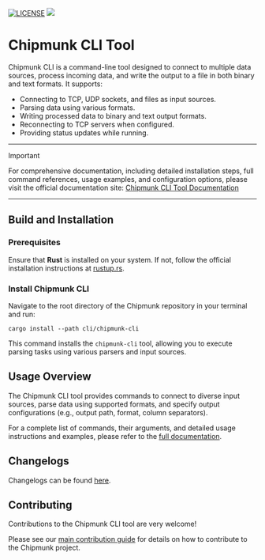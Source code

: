 [![LICENSE](https://img.shields.io/badge/License-Apache_2.0-blue.svg)](LICENSE.txt)
[![](https://github.com/esrlabs/chipmunk/actions/workflows/lint_master.yml/badge.svg)](https://github.com/esrlabs/chipmunk/actions/workflows/lint_master.yml)

# Chipmunk CLI Tool

Chipmunk CLI is a command-line tool designed to connect to multiple data sources, process incoming data, and write the output to a file in both binary and text formats. It supports:

* Connecting to TCP, UDP sockets, and files as input sources.
* Parsing data using various formats.
* Writing processed data to binary and text output formats.
* Reconnecting to TCP servers when configured.
* Providing status updates while running.

---

> [!IMPORTANT]
> For comprehensive documentation, including detailed installation steps, full command references, usage examples, and configuration options, please visit the official documentation site: [Chipmunk CLI Tool Documentation](https://esrlabs.github.io/chipmunk/cli/)

---

## Build and Installation

### Prerequisites

Ensure that **Rust** is installed on your system. If not, follow the official installation instructions at [rustup.rs](https://rustup.rs/).

### Install Chipmunk CLI

Navigate to the root directory of the Chipmunk repository in your terminal and run:

`cargo install --path cli/chipmunk-cli`

This command installs the `chipmunk-cli` tool, allowing you to execute parsing tasks using various parsers and input sources.

## Usage Overview

The Chipmunk CLI tool provides commands to connect to diverse input sources, parse data using supported formats, and specify output configurations (e.g., output path, format, column separators).

For a complete list of commands, their arguments, and detailed usage instructions and examples, please refer to the [full documentation](https://esrlabs.github.io/chipmunk/cli/).

## Changelogs

Changelogs can be found [here](CHANGELOG.md).

## Contributing

Contributions to the Chipmunk CLI tool are very welcome!

Please see our [main contribution guide](https://esrlabs.github.io/chipmunk/contributing/welcome/) for details on how to contribute to the Chipmunk project.
